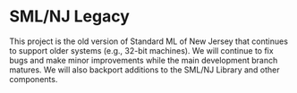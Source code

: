 # SML/NJ Legacy

This project is the old version of Standard ML of New Jersey
that continues to support older systems (e.g., 32-bit machines).
We will continue to fix bugs and make minor improvements while
the main development branch matures.  We will also backport
additions to the SML/NJ Library and other components.
